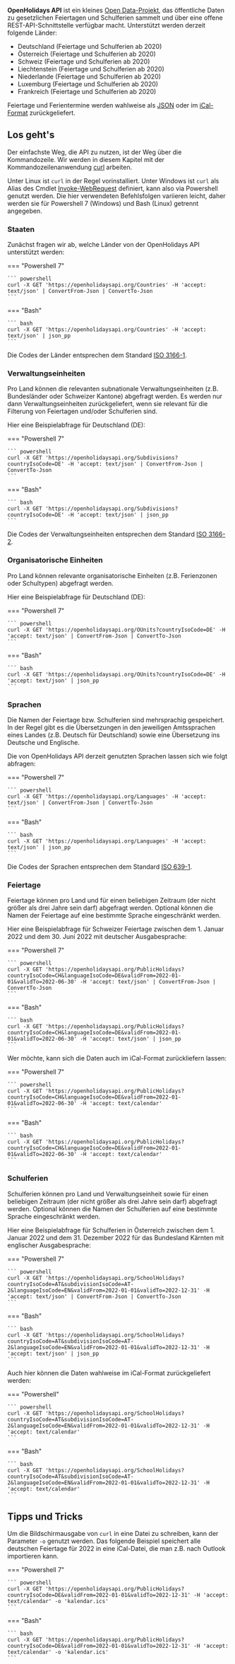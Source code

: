 **OpenHolidays API** ist ein kleines [Open Data-Projekt](https://opendatahandbook.org/guide/de/what-is-open-data/), das öffentliche Daten zu gesetzlichen Feiertagen und Schulferien sammelt und über eine offene REST-API-Schnittstelle verfügbar macht. Unterstützt werden derzeit folgende Länder:

+ Deutschland (Feiertage und Schulferien ab 2020)
+ Österreich (Feiertage und Schulferien ab 2020)
+ Schweiz (Feiertage und Schulferien ab 2020)
+ Liechtenstein (Feiertage und Schulferien ab 2020)
+ Niederlande (Feiertage und Schulferien ab 2020)
+ Luxemburg (Feiertage und Schulferien ab 2020)
+ Frankreich (Feiertage und Schulferien ab 2020)

Feiertage und Ferientermine werden wahlweise als [JSON](https://datatracker.ietf.org/doc/html/rfc7159) oder im [iCal-Format](https://datatracker.ietf.org/doc/html/rfc5545) zurückgeliefert.

## Los geht's

Der einfachste Weg, die API zu nutzen, ist der Weg über die Kommandozeile. Wir werden in diesem Kapitel mit der Kommandozeilenanwendung [curl](https://curl.se/) arbeiten. 

Unter Linux ist `curl` in der Regel vorinstalliert. Unter Windows ist `curl` als Alias des Cmdlet [Invoke-WebRequest](https://docs.microsoft.com/en-us/powershell/module/microsoft.powershell.utility/invoke-webrequest) definiert, kann also via Powershell genutzt werden. Die hier verwendeten Befehlsfolgen variieren leicht, daher werden sie für Powershell 7 (Windows) und Bash (Linux) getrennt angegeben.

### Staaten

Zunächst fragen wir ab, welche Länder von der OpenHolidays API unterstützt werden:

=== "Powershell 7"

    ``` powershell
    curl -X GET 'https://openholidaysapi.org/Countries' -H 'accept: text/json' | ConvertFrom-Json | ConvertTo-Json
    ```

=== "Bash"

    ``` bash
    curl -X GET 'https://openholidaysapi.org/Countries' -H 'accept: text/json' | json_pp
    ```

Die Codes der Länder entsprechen dem Standard [ISO 3166-1](https://www.iso.org/iso-3166-country-codes.html).

### Verwaltungseinheiten 

Pro Land können die relevanten subnationale Verwaltungseinheiten (z.B. Bundesländer oder Schweizer Kantone) abgefragt werden. Es werden nur dann Verwaltungseinheiten zurückgeliefert, wenn sie relevant für die Filterung von Feiertagen und/oder Schulferien sind.

Hier eine Beispielabfrage für Deutschland (DE): 

=== "Powershell 7"

    ``` powershell
    curl -X GET 'https://openholidaysapi.org/Subdivisions?countryIsoCode=DE' -H 'accept: text/json' | ConvertFrom-Json | ConvertTo-Json
    ```

=== "Bash"

    ``` bash
    curl -X GET 'https://openholidaysapi.org/Subdivisions?countryIsoCode=DE' -H 'accept: text/json' | json_pp
    ```

Die Codes der Verwaltungseinheiten entsprechen dem Standard [ISO 3166-2](https://www.iso.org/iso-3166-country-codes.html).

### Organisatorische Einheiten 

Pro Land können relevante organisatorische Einheiten (z.B. Ferienzonen oder Schultypen) abgefragt werden. 

Hier eine Beispielabfrage für Deutschland (DE): 

=== "Powershell 7"

    ``` powershell
    curl -X GET 'https://openholidaysapi.org/OUnits?countryIsoCode=DE' -H 'accept: text/json' | ConvertFrom-Json | ConvertTo-Json
    ```

=== "Bash"

    ``` bash
    curl -X GET 'https://openholidaysapi.org/OUnits?countryIsoCode=DE' -H 'accept: text/json' | json_pp
    ```

### Sprachen

Die Namen der Feiertage bzw. Schulferien sind mehrsprachig gespeichert. In der Regel gibt es die Übersetzungen in den jeweiligen Amtssprachen eines Landes (z.B. Deutsch für Deutschland) sowie eine Übersetzung ins Deutsche und Englische. 

Die von OpenHolidays API derzeit genutzten Sprachen lassen sich wie folgt abfragen: 

=== "Powershell 7"

    ``` powershell
    curl -X GET 'https://openholidaysapi.org/Languages' -H 'accept: text/json' | ConvertFrom-Json | ConvertTo-Json
    ```

=== "Bash"

    ``` bash
    curl -X GET 'https://openholidaysapi.org/Languages' -H 'accept: text/json' | json_pp
    ```

Die Codes der Sprachen entsprechen dem Standard [ISO 639-1](https://www.iso.org/iso-639-language-codes.html).

### Feiertage

Feiertage können pro Land und für einen beliebigen Zeitraum (der nicht größer als drei Jahre sein darf) abgefragt werden. Optional können die Namen der Feiertage auf eine bestimmte Sprache eingeschränkt werden. 

Hier eine Beispielabfrage für Schweizer Feiertage zwischen dem 1. Januar 2022 und dem 30. Juni 2022 mit deutscher Ausgabesprache: 

=== "Powershell 7"

    ``` powershell
    curl -X GET 'https://openholidaysapi.org/PublicHolidays?countryIsoCode=CH&languageIsoCode=DE&validFrom=2022-01-01&validTo=2022-06-30' -H 'accept: text/json' | ConvertFrom-Json | ConvertTo-Json
    ```

=== "Bash"

    ``` bash
    curl -X GET 'https://openholidaysapi.org/PublicHolidays?countryIsoCode=CH&languageIsoCode=DE&validFrom=2022-01-01&validTo=2022-06-30' -H 'accept: text/json' | json_pp
    ```

Wer möchte, kann sich die Daten auch im iCal-Format zurückliefern lassen:

=== "Powershell 7"

    ``` powershell
    curl -X GET 'https://openholidaysapi.org/PublicHolidays?countryIsoCode=CH&languageIsoCode=DE&validFrom=2022-01-01&validTo=2022-06-30' -H 'accept: text/calendar'
    ```

=== "Bash"

    ``` bash
    curl -X GET 'https://openholidaysapi.org/PublicHolidays?countryIsoCode=CH&languageIsoCode=DE&validFrom=2022-01-01&validTo=2022-06-30' -H 'accept: text/calendar'
    ```

### Schulferien

Schulferien können pro Land und Verwaltungseinheit sowie für einen beliebigen Zeitraum (der nicht größer als drei Jahre sein darf) abgefragt werden. Optional können die Namen der Schulferien auf eine bestimmte Sprache eingeschränkt werden. 

Hier eine Beispielabfrage für Schulferien in Österreich zwischen dem 1. Januar 2022 und dem 31. Dezember 2022 für das Bundesland Kärnten mit englischer Ausgabesprache: 

=== "Powershell 7"

    ``` powershell
    curl -X GET 'https://openholidaysapi.org/SchoolHolidays?countryIsoCode=AT&subdivisionIsoCode=AT-2&languageIsoCode=EN&validFrom=2022-01-01&validTo=2022-12-31' -H 'accept: text/json' | ConvertFrom-Json | ConvertTo-Json
    ```

=== "Bash"

    ``` bash
    curl -X GET 'https://openholidaysapi.org/SchoolHolidays?countryIsoCode=AT&subdivisionIsoCode=AT-2&languageIsoCode=EN&validFrom=2022-01-01&validTo=2022-12-31' -H 'accept: text/json' | json_pp
    ```

Auch hier können die Daten wahlweise im iCal-Format zurückgeliefert werden:

=== "Powershell"

    ``` powershell
    curl -X GET 'https://openholidaysapi.org/SchoolHolidays?countryIsoCode=AT&subdivisionIsoCode=AT-2&languageIsoCode=EN&validFrom=2022-01-01&validTo=2022-12-31' -H 'accept: text/calendar'
    ```

=== "Bash"

    ``` bash
    curl -X GET 'https://openholidaysapi.org/SchoolHolidays?countryIsoCode=AT&subdivisionIsoCode=AT-2&languageIsoCode=EN&validFrom=2022-01-01&validTo=2022-12-31' -H 'accept: text/calendar'
    ```

## Tipps und Tricks

Um die Bildschirmausgabe von `curl` in eine Datei zu schreiben, kann der Parameter `-o` genutzt werden. Das folgende Beispiel speichert alle deutschen Feiertage für 2022 in eine iCal-Datei, die man z.B. nach Outlook importieren kann. 

=== "Powershell 7"

    ``` powershell
    curl -X GET 'https://openholidaysapi.org/PublicHolidays?countryIsoCode=DE&validFrom=2022-01-01&validTo=2022-12-31' -H 'accept: text/calendar' -o 'kalendar.ics'
    ```

=== "Bash"

    ``` bash
    curl -X GET 'https://openholidaysapi.org/PublicHolidays?countryIsoCode=DE&validFrom=2022-01-01&validTo=2022-12-31' -H 'accept: text/calendar' -o 'kalendar.ics'
    ```
